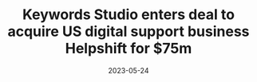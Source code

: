 ---
category:
- .nan
date: 2023-05-24
keyword_suggestion: low code no code digital transformation
post_inspiration: https://www.irishtimes.com/business/2022/12/05/keywords-studio-enters-deal-to-acquire-us-digital-support-business-helpshift-for-75m/
silot_terms: digital automation
title: Keywords Studio enters deal to acquire US <b>digital</b> support business Helpshift
  for $75m
---